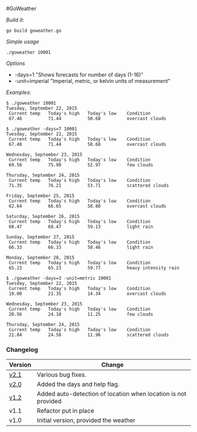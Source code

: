 #GoWeather

*Build it*: 

`go build goweather.go`

*Simple usage*

`./goweather 10001`

*Options*

- -days=1        "Shows forecasts for number of days (1-16)"
- -unit=imperial "Imperial, metric, or kelvin units of measurement"

*Examples*:

```
$ ./goweather 10001
Tuesday, September 22, 2015
 Current temp   Today's high   Today's low    Condition
 67.48          71.44          58.68          overcast clouds
```

```
$ ./goweather -days=7 10001
Tuesday, September 22, 2015
 Current temp   Today's high   Today's low    Condition
 67.48          71.44          58.68          overcast clouds

Wednesday, September 23, 2015
 Current temp   Today's high   Today's low    Condition
 69.58          75.90          52.97          few clouds

Thursday, September 24, 2015
 Current temp   Today's high   Today's low    Condition
 71.35          76.21          53.71          scattered clouds

Friday, September 25, 2015
 Current temp   Today's high   Today's low    Condition
 62.64          66.65          58.80          overcast clouds

Saturday, September 26, 2015
 Current temp   Today's high   Today's low    Condition
 68.47          68.47          59.13          light rain

Sunday, September 27, 2015
 Current temp   Today's high   Today's low    Condition
 66.33          66.33          58.46          light rain

Monday, September 28, 2015
 Current temp   Today's high   Today's low    Condition
 65.23          65.23          59.77          heavy intensity rain
```

```
$ ./goweather -days=3 -unit=metric 10001
Tuesday, September 22, 2015
 Current temp   Today's high   Today's low    Condition
 19.08          21.35          14.34          overcast clouds

Wednesday, September 23, 2015
 Current temp   Today's high   Today's low    Condition
 20.56          24.10          11.25          few clouds

Thursday, September 24, 2015
 Current temp   Today's high   Today's low    Condition
 21.84          24.58          11.96          scattered clouds

```

### Changelog

Version | Change
--------|----------
[v2.1]  | Various bug fixes. 
[v2.0]  | Added the days and help flag. 
[v1.2]  | Added auto-detection of location when location is not provided
v1.1    | Refactor put in place
v1.0    | Initial version, provided the weather

[v2.1]: https://github.com/kenhkelly/GoWeather/tree/v2.1
[v2.0]: https://github.com/kenhkelly/GoWeather/tree/v2.0
[v1.2]: https://github.com/kenhkelly/GoWeather/tree/v1.2